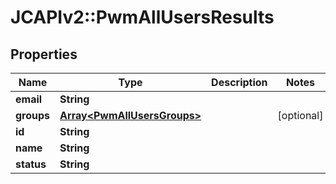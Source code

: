 # JCAPIv2::PwmAllUsersResults

## Properties
Name | Type | Description | Notes
------------ | ------------- | ------------- | -------------
**email** | **String** |  | 
**groups** | [**Array&lt;PwmAllUsersGroups&gt;**](PwmAllUsersGroups.md) |  | [optional] 
**id** | **String** |  | 
**name** | **String** |  | 
**status** | **String** |  | 

